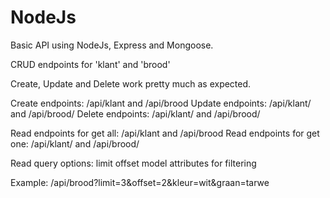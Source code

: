 # NodeJs

Basic API using NodeJs, Express and Mongoose.

CRUD endpoints for 'klant' and 'brood'

Create, Update and Delete work pretty much as expected.

Create endpoints: <host>/api/klant and <host>/api/brood
Update endpoints: <host>/api/klant/<id> and <host>/api/brood/<id>
Delete endpoints: <host>/api/klant/<id> and <host>/api/brood/<id>
  
Read endpoints for get all: <host>/api/klant and <host>/api/brood
Read endpoints for get one: <host>/api/klant/<id> and <host>/api/brood/<id>
  
Read query options:
limit
offset
model attributes for filtering

Example: <host>/api/brood?limit=3&offset=2&kleur=wit&graan=tarwe
